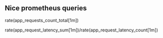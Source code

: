 
## Nice prometheus queries
rate(app_requests_count_total[1m])

rate(app_request_latency_sum[1m])/rate(app_request_latency_count[1m])